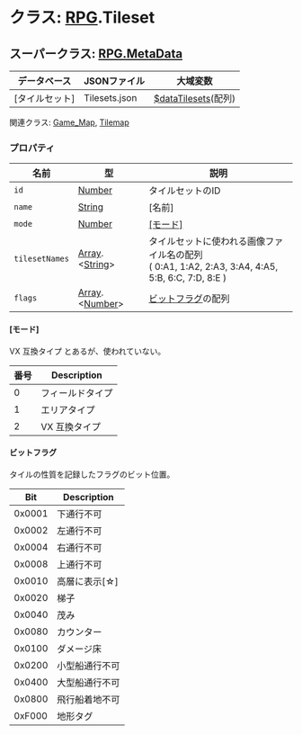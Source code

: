 # クラス:  [RPG](RPG.md).Tileset

## スーパークラス: [RPG.MetaData](RPG.MetaData.md)

| データベース| JSONファイル | 大域変数 |
| --- | --- | --- |
| [タイルセット] | Tilesets.json | [$dataTilesets](global.md#datatilesets-arrayrpgtileset)(配列) |

関連クラス: [Game_Map](Game_Map.md),  [Tilemap](Tilemap.md)


### プロパティ

| 名前 | 型 | 説明 |
| --- | --- | --- |
| `id` | [Number](Number.md) |  タイルセットのID |
| `name` | [String](String.md) | [名前] |
| `mode` | [Number](Number.md) | [[モード]](RPG.Tileset.md#モード) |
| `tilesetNames` | [Array](Array.md).&lt;[String](String.md)&gt; | タイルセットに使われる画像ファイル名の配列<br />( 0:A1, 1:A2, 2:A3, 3:A4, 4:A5, 5:B, 6:C, 7:D, 8:E ) |
| `flags` | [Array](Array.md).&lt;[Number](Number.md)&gt; | [ビットフラグ](RPG.Tileset.md#ビットフラグ)の配列 |

#### [モード]
VX 互換タイプ とあるが、使われていない。

| 番号 | Description |
| --- | --- |
| 0 |  フィールドタイプ |
| 1 |  エリアタイプ |
| 2 |  VX 互換タイプ |

#### ビットフラグ
タイルの性質を記録したフラグのビット位置。

| Bit | Description |
| --- | --- |
| 0x0001 |  下通行不可 |
| 0x0002 |  左通行不可 |
| 0x0004 |  右通行不可 |
| 0x0008 |  上通行不可 |
| 0x0010 |  高層に表示[☆] |
| 0x0020 |  梯子 |
| 0x0040 |  茂み |
| 0x0080 |  カウンター |
| 0x0100 |  ダメージ床 |
| 0x0200 |  小型船通行不可 |
| 0x0400 |  大型船通行不可 |
| 0x0800 |  飛行船着地不可 |
| 0xF000 |  地形タグ |


